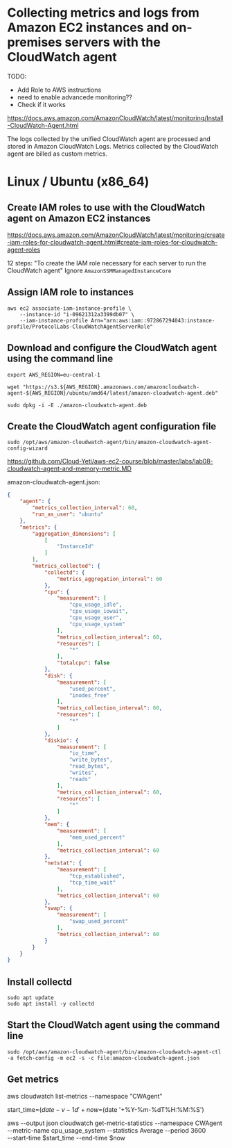 # Collecting metrics and logs from Amazon EC2 instances and on-premises servers with the CloudWatch agent

TODO:
- Add Role to AWS instructions
- need to enable advancede monitoring??
- Check if it works

https://docs.aws.amazon.com/AmazonCloudWatch/latest/monitoring/Install-CloudWatch-Agent.html

The logs collected by the unified CloudWatch agent are processed and stored in Amazon CloudWatch Logs.
Metrics collected by the CloudWatch agent are billed as custom metrics.

# Linux / Ubuntu (x86_64)




## Create IAM roles to use with the CloudWatch agent on Amazon EC2 instances




https://docs.aws.amazon.com/AmazonCloudWatch/latest/monitoring/create-iam-roles-for-cloudwatch-agent.html#create-iam-roles-for-cloudwatch-agent-roles


12 steps: "To create the IAM role necessary for each server to run the CloudWatch agent"
Ignore `AmazonSSMManagedInstanceCore`

## Assign IAM role to instances

```
aws ec2 associate-iam-instance-profile \
    --instance-id "i-09621312a3399db07" \
    --iam-instance-profile Arn="arn:aws:iam::972867294043:instance-profile/ProtocolLabs-CloudWatchAgentServerRole"
```

<!-- ## Install AWS cli

```
curl "https://awscli.amazonaws.com/awscli-exe-linux-x86_64.zip" -o "awscliv2.zip"
sudo apt install -y unzip
unzip awscliv2.zip
sudo ./aws/install
```

Configure:

```
mkdir -p ~/.aws

echo "[AmazonCloudWatchAgent]
aws_access_key_id = my_access_key
aws_secret_access_key = my_secret_key
" >> ~/.aws/credentials
```

For `my_access_key` and `my_secret_key`, use the keys from the IAM user that has the permissions to write to Systems Manager Parameter Store. -->

## Download and configure the CloudWatch agent using the command line

```
export AWS_REGION=eu-central-1

wget "https://s3.${AWS_REGION}.amazonaws.com/amazoncloudwatch-agent-${AWS_REGION}/ubuntu/amd64/latest/amazon-cloudwatch-agent.deb"

sudo dpkg -i -E ./amazon-cloudwatch-agent.deb
```

## Create the CloudWatch agent configuration file

```
sudo /opt/aws/amazon-cloudwatch-agent/bin/amazon-cloudwatch-agent-config-wizard
```

https://github.com/Cloud-Yeti/aws-ec2-course/blob/master/labs/lab08-cloudwatch-agent-and-memory-metric.MD

amazon-cloudwatch-agent.json:

```json
{
	"agent": {
		"metrics_collection_interval": 60,
		"run_as_user": "ubuntu"
	},
	"metrics": {
		"aggregation_dimensions": [
			[
				"InstanceId"
			]
		],
		"metrics_collected": {
			"collectd": {
				"metrics_aggregation_interval": 60
			},
			"cpu": {
				"measurement": [
					"cpu_usage_idle",
					"cpu_usage_iowait",
					"cpu_usage_user",
					"cpu_usage_system"
				],
				"metrics_collection_interval": 60,
				"resources": [
					"*"
				],
				"totalcpu": false
			},
			"disk": {
				"measurement": [
					"used_percent",
					"inodes_free"
				],
				"metrics_collection_interval": 60,
				"resources": [
					"*"
				]
			},
			"diskio": {
				"measurement": [
					"io_time",
					"write_bytes",
					"read_bytes",
					"writes",
					"reads"
				],
				"metrics_collection_interval": 60,
				"resources": [
					"*"
				]
			},
			"mem": {
				"measurement": [
					"mem_used_percent"
				],
				"metrics_collection_interval": 60
			},
			"netstat": {
				"measurement": [
					"tcp_established",
					"tcp_time_wait"
				],
				"metrics_collection_interval": 60
			},
			"swap": {
				"measurement": [
					"swap_used_percent"
				],
				"metrics_collection_interval": 60
			}
		}
	}
}
```


## Install collectd

```
sudo apt update
sudo apt install -y collectd
```

## Start the CloudWatch agent using the command line

```
sudo /opt/aws/amazon-cloudwatch-agent/bin/amazon-cloudwatch-agent-ctl -a fetch-config -m ec2 -s -c file:amazon-cloudwatch-agent.json
```


## Get metrics


aws cloudwatch list-metrics --namespace "CWAgent"


start_time=$(date -v-1d '+%Y-%m-%dT%H:%M:%S')
now=$(date '+%Y-%m-%dT%H:%M:%S')

aws --output json cloudwatch get-metric-statistics --namespace CWAgent \
    --metric-name cpu_usage_system --statistics Average  --period 3600 \
    --start-time $start_time --end-time $now